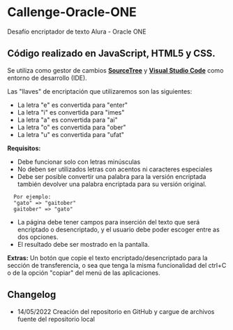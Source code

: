 # Callenge-Oracle-ONE

Desafío encriptador de texto Alura - Oracle ONE

## Código realizado en JavaScript, HTML5 y CSS.

Se utiliza como gestor de cambios [**SourceTree**](https://www.sourcetreeapp.com/ "SourceTree") y [**Visual Studio Code**](https://code.visualstudio.com/ "Visual Studio Code") como entorno de desarrollo (IDE).

Las "llaves" de encriptación que utilizaremos son las siguientes:

- La letra "e" es convertida para "enter"
- La letra "i" es convertida para "imes"
- La letra "a" es convertida para "ai"
- La letra "o" es convertida para "ober"
- La letra "u" es convertida para "ufat"

**Requisitos:**

- Debe funcionar solo con letras minúsculas
- No deben ser utilizados letras con acentos ni caracteres especiales
- Debe ser posible convertir una palabra para la versión encriptada también devolver una palabra encriptada para su versión original.

```
  Por ejemplo:
  "gato" => "gaitober"
  gaitober" => "gato"
```

- La página debe tener campos para inserción del texto que será encriptado o desencriptado, y el usuario debe poder escoger entre as dos opciones.
- El resultado debe ser mostrado en la pantalla.

**Extras:**
Un botón que copie el texto encriptado/desencriptado para la sección de transferencia, o sea que tenga la misma funcionalidad del ctrl+C o de la opción "copiar" del menú de las aplicaciones.

## Changelog

- 14/05/2022 Creación del repositorio en GitHub y cargue de archivos fuente del repositorio local
